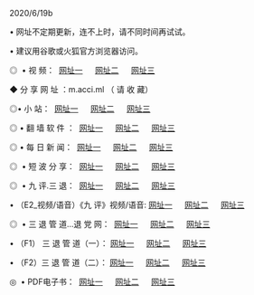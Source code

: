 <p>2020/6/19b
<p>• 网址不定期更新，连不上时，请不同时间再试试。
<p>• 建议用谷歌或火狐官方浏览器访问。
<p>◎  • 视 频： 
<a href="http://ksi.shirokuriwaki.com/" target="_blank">网址一</a> 　 
<a href="http://kii.shirokuriwaki.com/" target="_blank">网址二</a> 　 
<a href="http://kbi.shirokuriwaki.com/b.html" target="_blank">网址三</a>
<p>◆ 分 享 网 址 ：m.acci.ml  （ 请 收 藏） </p>

<p>◎•  小 站：  
<a href="http://ksi.shirokuriwaki.com/f.html" target="_blank">网址一</a> 　 
<a href="http://kii.shirokuriwaki.com/h.html" target="_blank">网址二</a> 　 
<a href="http://kbi.shirokuriwaki.com/k/" target="_blank">网址三</a></p><p>

<p>◎  • 翻 墙 软 件 ：  
<a href="http://ksi.shirokuriwaki.com/ff/" target="_blank">网址一</a> 　 
<a href="http://kii.shirokuriwaki.com/s/read/a1_nd.html" target="_blank">网址二</a> 　 
<a href="http://kbi.shirokuriwaki.com/ff/index.html" target="_blank">网址三</a></p>
<p>◎  • 每 日 新 闻：  
<a href="http://ksi.shirokuriwaki.com/day/" target="_blank">网址一</a> 　 
<a href="http://kii.shirokuriwaki.com/day/" target="_blank">网址二</a> 　 
<a href="http://kbi.shirokuriwaki.com/day/index.html" target="_blank">网址三</a></p>
<p>◎   • 短 波 分 享：  
<a href="http://ksi.shirokuriwaki.com/h/" target="_blank">网址一</a> 　 
<a href="http://kii.shirokuriwaki.com/h/" target="_blank">网址二</a> 　 
<a href="http://kbi.shirokuriwaki.com/h/index.html" target="_blank">网址三</a></p>
<p>◎   • 九 评.三 退：  
<a href="http://ksi.shirokuriwaki.com/t/" target="_blank">网址一</a> 　 
<a href="http://kii.shirokuriwaki.com/v2/index.html" target="_blank">网址二</a> 　 
<a href="http://kbi.shirokuriwaki.com/tt/index.html" target="_blank">网址三</a> 　</p>
<p>  • （E2_视频/语音）《九 评》视频/语音: 
<a href="http://ksi.shirokuriwaki.com/7738.html" target="_blank">网址一</a> 　 
<a href="http://kii.shirokuriwaki.com/7614.html" target="_blank">网址二</a> 　 
<a href="http://kbi.shirokuriwaki.com/7633.html" target="_blank">网址三</a></p>
<p>◎   • 三 退 管 道...退 党 网：  
<a href="http://ksi.shirokuriwaki.com/go/td1.html" target="_blank">网址一</a> 　 
<a href="http://kii.shirokuriwaki.com/go/td2.html" target="_blank">网址二</a> 　 
<a href="http://kbi.shirokuriwaki.com/go/td3.html" target="_blank">网址三</a></p>
<p>  • （F1） 三 退 管 道（一）： 
<a href="http://ksi.shirokuriwaki.com/dd/" target="_blank">网址一</a> 　 
<a href="http://kii.shirokuriwaki.com/s/read/a1_tdx.html" target="_blank">网址二</a> 　 
<a href="http://kbi.shirokuriwaki.com/dd/" target="_blank">网址三</a></p>
<p>  • （F2）三 退 管 道（二）： 
<a href="http://kii.shirokuriwaki.com/d/" target="_blank">网址一</a> 　 
<a href="http://ksi.shirokuriwaki.com/d/index.html" target="_blank">网址二</a> 　 
<a href="http://kbi.shirokuriwaki.com/d/" target="_blank">网址三</a></p>
<p>◎   • PDF电子书：  
<a href="http://ksi.shirokuriwaki.com/p/" target="_blank">网址一</a> 　 
<a href="http://kii.shirokuriwaki.com/p/index.html" target="_blank">网址二</a> 　 
<a href="http://kbi.shirokuriwaki.com/p/" target="_blank">网址三</a></p>
